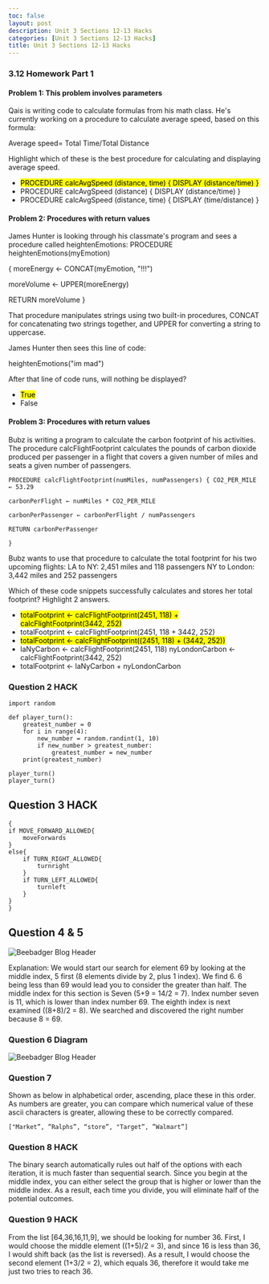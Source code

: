 ```yaml
---
toc: false
layout: post
description: Unit 3 Sections 12-13 Hacks
categories: [Unit 3 Sections 12-13 Hacks]
title: Unit 3 Sections 12-13 Hacks
---
```


### 3.12 Homework Part 1
#### Problem 1: This problem involves parameters

Qais is writing code to calculate formulas from his math class. He's currently working on a procedure to calculate average speed, based on this formula:

Average speed=
Total Time/Total Distance

Highlight which of these is the best procedure for calculating and displaying average speed.
- <mark>PROCEDURE calcAvgSpeed (distance, time) { DISPLAY (distance/time) }</mark>
- PROCEDURE calcAvgSpeed (distance) { DISPLAY (distance/time) }
- PROCEDURE calcAvgSpeed (distance, time) { DISPLAY (time/distance) }


#### Problem 2: Procedures with return values

James Hunter is looking through his classmate's program and sees a procedure called heightenEmotions: PROCEDURE heightenEmotions(myEmotion)

{ moreEnergy ← CONCAT(myEmotion, "!!!")

moreVolume ← UPPER(moreEnergy)

RETURN moreVolume }

That procedure manipulates strings using two built-in procedures, CONCAT for concatenating two strings together, and UPPER for converting a string to uppercase.

James Hunter then sees this line of code:

heightenEmotions("im mad")

After that line of code runs, will nothing be displayed?

- <mark>True</mark>
- False

#### Problem 3: Procedures with return values

Bubz is writing a program to calculate the carbon footprint of his activities. The procedure calcFlightFootprint calculates the pounds of carbon dioxide produced per passenger in a flight that covers a given number of miles and seats a given number of passengers.

```
PROCEDURE calcFlightFootprint(numMiles, numPassengers) { CO2_PER_MILE ← 53.29

carbonPerFlight ← numMiles * CO2_PER_MILE

carbonPerPassenger ← carbonPerFlight / numPassengers

RETURN carbonPerPassenger

}
```

Bubz wants to use that procedure to calculate the total footprint for his two upcoming flights: LA to NY: 2,451 miles and 118 passengers NY to London: 3,442 miles and 252 passengers

Which of these code snippets successfully calculates and stores her total footprint? Highlight 2 answers.

- <mark>totalFootprint ← calcFlightFootprint(2451, 118) + calcFlightFootprint(3442, 252)</mark>
- totalFootprint ← calcFlightFootprint(2451, 118 + 3442, 252)
- <mark>totalFootprint ← calcFlightFootprint((2451, 118) + (3442, 252))</mark>
- laNyCarbon ← calcFlightFootprint(2451, 118) nyLondonCarbon ← calcFlightFootprint(3442, 252) 
- totalFootprint ← laNyCarbon + nyLondonCarbon


### Question 2 HACK
```
import random

def player_turn():
    greatest_number = 0
    for i in range(4):
        new_number = random.randint(1, 10)
        if new_number > greatest_number:
            greatest_number = new_number
    print(greatest_number)

player_turn()
player_turn()
```
## Question 3 HACK

```
{
if MOVE_FORWARD_ALLOWED{
    moveForwards
}
else{
    if TURN_RIGHT_ALLOWED{
        turnright
    }
    if TURN_LEFT_ALLOWED{
        turnleft
    }
}
}
```

## Question 4 & 5

<img src="{{site.baseurl}}/images/hack5q4.jpg" alt="Beebadger Blog Header">

Explanation: We would start our search for element 69 by looking at the middle index, 5 first (8 elements divide by 2, plus 1 index). We find 6. 6 being less than 69 would lead you to consider the greater than half. The middle index for this section is Seven (5+9 = 14/2 = 7). Index number seven is 11, which is lower than index number 69. The eighth index is next examined ((8+8)/2 = 8). We searched and discovered the right number because 8 = 69.

### Question 6 Diagram

<img src="{{site.baseurl}}/images/hack5q6.jpg" alt="Beebadger Blog Header">

### Question 7

Shown as below in alphabetical order, ascending, place these in this order. As numbers are greater, you can compare which numerical value of these ascii characters is greater, allowing these to be correctly compared.

```
["Market”, ”Ralphs”, “store”, "Target”, ”Walmart”]
```

### Question 8 HACK
The binary search automatically rules out half of the options with each iteration, it is much faster than sequential search. Since you begin at the middle index, you can either select the group that is higher or lower than the middle index. As a result, each time you divide, you will eliminate half of the potential outcomes.

### Question 9 HACK
From the list [64,36,16,11,9], we  should be looking for number 36. First, I would choose the middle element ((1+5)/2 = 3), and since 16 is less than 36, I would shift back (as the list is reversed). As a result, I would choose the second element (1+3/2 = 2), which equals 36, therefore it would take me just two tries to reach 36.
